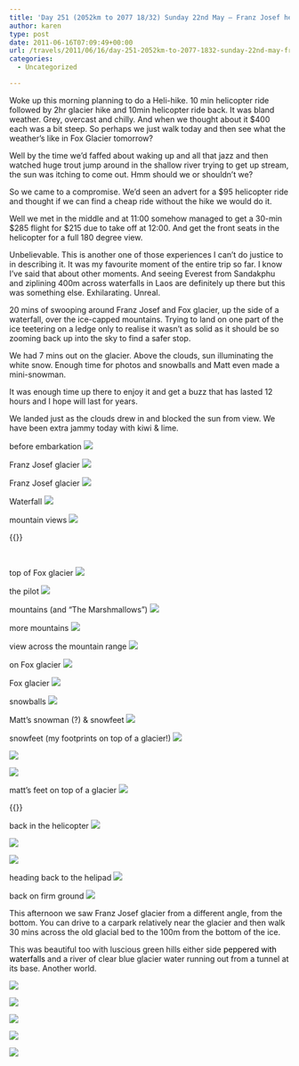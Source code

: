 ```yaml
---
title: 'Day 251 (2052km to 2077 18/32) Sunday 22nd May – Franz Josef helicopters & glaciers'
author: karen
type: post
date: 2011-06-16T07:09:49+00:00
url: /travels/2011/06/16/day-251-2052km-to-2077-1832-sunday-22nd-may-franz-josef-helicopters-glaciers/
categories:
  - Uncategorized

---
```

Woke up this morning planning to do a Heli-hike. 10 min helicopter ride followed by 2hr glacier hike and 10min helicopter ride back. It was bland weather. Grey, overcast and chilly. And when we thought about it $400 each was a bit steep. So perhaps we just walk today and then see what the weather’s like in Fox Glacier tomorrow?

Well by the time we’d faffed about waking up and all that jazz and then watched huge trout jump around in the shallow river trying to get up stream, the sun was itching to come out. Hmm should we or shouldn’t we?

So we came to a compromise. We’d seen an advert for a $95 helicopter ride and thought if we can find a cheap ride without the hike we would do it. 

Well we met in the middle and at 11:00 somehow managed to get a 30-min $285 flight for $215 due to take off at 12:00. And get the front seats in the helicopter for a full 180 degree view. 

Unbelievable. This is another one of those experiences I can’t do justice to in describing it. It was my favourite moment of the entire trip so far. I know I’ve said that about other moments. And seeing Everest from Sandakphu and ziplining 400m across waterfalls in Laos are definitely up there but this was something else. Exhilarating. Unreal. 

20 mins of swooping around Franz Josef and Fox glacier, up the side of a waterfall, over the ice-capped mountains. Trying to land on one part of the ice teetering on a ledge only to realise it wasn’t as solid as it should be so zooming back up into the sky to find a safer stop.

We had 7 mins out on the glacier. Above the clouds, sun illuminating the white snow. Enough time for photos and snowballs and Matt even made a mini-snowman.

It was enough time up there to enjoy it and get a buzz that has lasted 12 hours and I hope will last for years.

We landed just as the clouds drew in and blocked the sun from view. We have been extra jammy today with kiwi & lime.

before embarkation
![](/travels-wp-content/uploads/2011/06/IMG_59321.jpg)

Franz Josef glacier
![](/travels-wp-content/uploads/2011/06/IMG_59431.jpg)

Franz Josef glacier
![](/travels-wp-content/uploads/2011/06/IMG_5948.jpg)

Waterfall
![](/travels-wp-content/uploads/2011/06/IMG_5950.jpg)

mountain views
![](/travels-wp-content/uploads/2011/06/IMG_5952.jpg)

{{<youtube PBcSinNs9FY>}}

&nbsp;

top of Fox glacier
![](/travels-wp-content/uploads/2011/06/IMG_5954.jpg)

the pilot
![](/travels-wp-content/uploads/2011/06/IMG_5955.jpg)

mountains (and “The Marshmallows”)
![](/travels-wp-content/uploads/2011/06/IMG_5965.jpg)

more mountains
![](/travels-wp-content/uploads/2011/06/IMG_5972.jpg)

view across the mountain range
![](/travels-wp-content/uploads/2011/06/P1060656.jpg)

on Fox glacier
![](/travels-wp-content/uploads/2011/06/P1060666.jpg)

Fox glacier
![](/travels-wp-content/uploads/2011/06/pano.jpg)

snowballs
![](/travels-wp-content/uploads/2011/06/P1060669.jpg)

Matt’s snowman (?) & snowfeet
![](/travels-wp-content/uploads/2011/06/P1060687.jpg)

snowfeet (my footprints on top of a glacier!)
![](/travels-wp-content/uploads/2011/06/P1060689.jpg)

![](/travels-wp-content/uploads/2011/06/P1060688.jpg)

![](/travels-wp-content/uploads/2011/06/P1060690.jpg)

matt’s feet on top of a glacier
![](/travels-wp-content/uploads/2011/06/P1060695.jpg)

{{<youtube sifqrtThrN8>}}
&nbsp;

back in the helicopter
![](/travels-wp-content/uploads/2011/06/P1060702.jpg)

![](/travels-wp-content/uploads/2011/06/IMG_6019.jpg)

![](/travels-wp-content/uploads/2011/06/P1060705.jpg)

heading back to the helipad
![](/travels-wp-content/uploads/2011/06/IMG_6043.jpg)

back on firm ground
![](/travels-wp-content/uploads/2011/06/P1060714.jpg)

This afternoon we saw Franz Josef glacier from a different angle, from the bottom. You can drive to a carpark relatively near the glacier and then walk 30 mins across the old glacial bed to the 100m from the bottom of the ice.

This was beautiful too with luscious green hills either side <font color="#000000">peppered with waterfalls</font> and a river of clear blue glacier water running out from a tunnel at its base. Another world.

![](/travels-wp-content/uploads/2011/06/P1060718.jpg)

![](/travels-wp-content/uploads/2011/06/P1060719.jpg)

![](/travels-wp-content/uploads/2011/06/P1060720.jpg)

![](/travels-wp-content/uploads/2011/06/IMG_6072.jpg)

![](/travels-wp-content/uploads/2011/06/IMG_6076.jpg)
